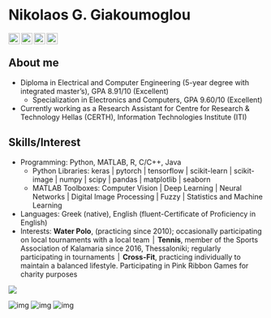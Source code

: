 # Nikolaos G. Giakoumoglou
<p align="left">
<a target="_blank" href="https://www.linkedin.com/in/nikolaos-giakoumoglou/">
  <img align="left" alt="LinkdeIN" width="22px" src="https://cdn.jsdelivr.net/npm/simple-icons@v3/icons/linkedin.svg" />
</a>
<a target="_blank" href="https://www.instagram.com/nikos.giakoumoglou/">
  <img align="left" alt="Instagram" width="22px" src="https://cdn.jsdelivr.net/npm/simple-icons@v3/icons/instagram.svg" />
</a>
<a target="_blank" href="mailto:ngiakoumoglou@hotmail.com">
  <img align="left" alt="Gmail" width="22px" src="https://cdn.jsdelivr.net/npm/simple-icons@v3/icons/gmail.svg" />
</a>
<a target="_blank" href="https://www.facebook.com/n1kolaos.giakoumoglou/">
  <img align="left" alt="Facebook" width="22px" src="https://cdn.jsdelivr.net/npm/simple-icons@v3/icons/facebook.svg" />
</a> </p>  
<br/>

## About me
- Diploma in Electrical and Computer Engineering (5-year degree with integrated master’s), GPA 8.91/10 (Excellent)
  - Specialization in Electronics and Computers, GPA 9.60/10 (Excellent)
- Currently working as a Research Assistant for Centre for Research & Technology Hellas (CERTH), Information Technologies Institute (ITI)

## Skills/Interest
- Programming: Python, MATLAB, R, C/C++, Java <br/>
  - Python Libraries: keras | pytorch | tensorflow | scikit-learn | scikit-image | numpy | scipy | pandas | matplotlib | seaborn <br/>
  - MATLAB Toolboxes: Computer Vision | Deep Learning | Neural Networks | Digital Image Processing | Fuzzy | Statistics and Machine Learning <br/>
- Languages:  Greek (native), English (fluent-Certificate of Proficiency in English) <br/>
- Interests: **Water Polo**, (practicing since 2010); occasionally participating on local tournaments with a local team ׀ **Tennis**, member of the Sports Association of Kalamaria since 2016, Thessaloniki; regularly participating in tournaments ׀ **Cross-Fit**, practicing individually to maintain a balanced lifestyle. Participating in Pink Ribbon Games for charity purposes <br/>

<div>
<img align="rigth" src="https://github-readme-stats.vercel.app/api/top-langs/?username=giakou4&layout=compact" />
<div/>


![img](https://img.shields.io/badge/Python-FFD43B?style=for-the-badge&logo=python&logoColor=blue![image](https://user-images.githubusercontent.com/57758089/219041653-b9f272a6-7d8d-4ee1-823b-94210bbd851c.png)
)
![img](https://img.shields.io/badge/PyTorch-EE4C2C?style=for-the-badge&logo=PyTorch&logoColor=white![image](https://user-images.githubusercontent.com/57758089/219041689-be7f3187-0a5d-4afb-a90b-cb38a3acf1fe.png)
)
![img](https://img.shields.io/badge/TensorFlow-FF6F00?style=for-the-badge&logo=TensorFlow&logoColor=white![image](https://user-images.githubusercontent.com/57758089/219041740-979d5f63-4225-4f6f-bad4-922421ac63e1.png)
)
